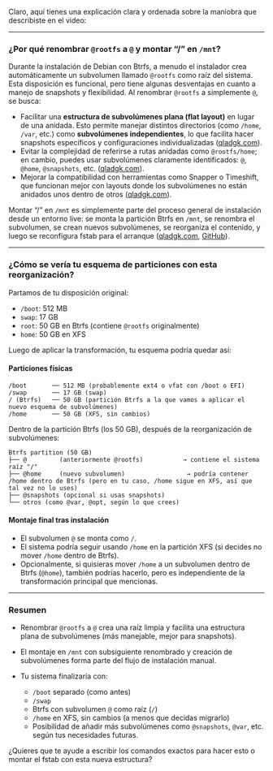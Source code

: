 Claro, aquí tienes una explicación clara y ordenada sobre la maniobra que describiste en el video:

---

### ¿Por qué renombrar `@rootfs` a `@` y montar “/” en `/mnt`?

Durante la instalación de Debian con Btrfs, a menudo el instalador crea automáticamente un subvolumen llamado `@rootfs` como raíz del sistema. Esta disposición es funcional, pero tiene algunas desventajas en cuanto a manejo de snapshots y flexibilidad. Al renombrar `@rootfs` a simplemente `@`, se busca:

* Facilitar una **estructura de subvolúmenes plana (flat layout)** en lugar de una anidada. Esto permite manejar distintos directorios (como `/home`, `/var`, etc.) como **subvolúmenes independientes**, lo que facilita hacer snapshots específicos y configuraciones individualizadas ([qladgk.com][1]).
* Evitar la complejidad de referirse a rutas anidadas como `@rootfs/home`; en cambio, puedes usar subvolúmenes claramente identificados: `@`, `@home`, `@snapshots`, etc. ([qladgk.com][1]).
* Mejorar la compatibilidad con herramientas como Snapper o Timeshift, que funcionan mejor con layouts donde los subvolúmenes no están anidados unos dentro de otros ([qladgk.com][1]).

Montar “/” en `/mnt` es simplemente parte del proceso general de instalación desde un entorno live: se monta la partición Btrfs en `/mnt`, se renombra el subvolumen, se crean nuevos subvolúmenes, se reorganiza el contenido, y luego se reconfigura fstab para el arranque ([qladgk.com][1], [GitHub][2]).

---

### ¿Cómo se vería tu esquema de particiones con esta reorganización?

Partamos de tu disposición original:

* `/boot`: 512 MB
* `swap`: 17 GB
* `root`: 50 GB en Btrfs (contiene `@rootfs` originalmente)
* `home`: 50 GB en XFS

Luego de aplicar la transformación, tu esquema podría quedar así:

#### Particiones físicas

```
/boot       ── 512 MB (probablemente ext4 o vfat con /boot o EFI)
/swap       ── 17 GB (swap)
/ (Btrfs)   ── 50 GB (partición Btrfs a la que vamos a aplicar el nuevo esquema de subvolúmenes)
/home       ── 50 GB (XFS, sin cambios)
```

Dentro de la partición Btrfs (los 50 GB), después de la reorganización de subvolúmenes:

```
Btrfs partition (50 GB)
├── @         (anteriormente @rootfs)           → contiene el sistema raíz "/"
├── @home     (nuevo subvolumen)                 → podría contener /home dentro de Btrfs (pero en tu caso, /home sigue en XFS, así que tal vez no lo uses)
├── @snapshots (opcional si usas snapshots)
└── otros (como @var, @opt, según lo que crees)
```

#### Montaje final tras instalación

* El subvolumen `@` se monta como `/`.
* El sistema podría seguir usando `/home` en la partición XFS (si decides no mover `/home` dentro de Btrfs).
* Opcionalmente, si quisieras mover `/home` a un subvolumen dentro de Btrfs (`@home`), también podrías hacerlo, pero es independiente de la transformación principal que mencionas.

---

### Resumen

* Renombrar `@rootfs` a `@` crea una raíz limpia y facilita una estructura plana de subvolúmenes (más manejable, mejor para snapshots).
* El montaje en `/mnt` con subsiguiente renombrado y creación de subvolúmenes forma parte del flujo de instalación manual.
* Tu sistema finalizaría con:

  * `/boot` separado (como antes)
  * `/swap`
  * Btrfs con subvolumen `@` como raíz (`/`)
  * `/home` en XFS, sin cambios (a menos que decidas migrarlo)
  * Posibilidad de añadir más subvolúmenes como `@snapshots`, `@var`, etc. según tus necesidades futuras.

¿Quieres que te ayude a escribir los comandos exactos para hacer esto o montar el fstab con esta nueva estructura?

[1]: https://www.qladgk.com/blog/debian-btrfs-subvolumes?utm_source=chatgpt.com "如何在安装 Debian 时配置 Btrfs 子卷 | 详细分步指南 — qlAD的技术笔记"
[2]: https://github.com/khoaled/scripts/blob/main/debian-install-btrfs.md?utm_source=chatgpt.com "scripts/debian-install-btrfs.md at main · khoaled/scripts"
